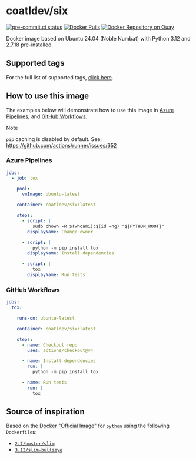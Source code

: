 # coatldev/six

[![pre-commit.ci status](https://results.pre-commit.ci/badge/github/coatl-dev/docker-six/coatl.svg)](https://results.pre-commit.ci/latest/github/coatl-dev/docker-six/coatl)
[![Docker Pulls](https://img.shields.io/docker/pulls/coatldev/six)](https://hub.docker.com/r/coatldev/six)
[![Docker Repository on Quay](https://quay.io/repository/coatldev/six/status "Docker Repository on Quay")](https://quay.io/repository/coatldev/six)

Docker image based on Ubuntu 24.04 (Noble Numbat) with Python 3.12 and 2.7.18
pre-installed.

## Supported tags

For the full list of supported tags, [click here].

## How to use this image

The examples below will demonstrate how to use this image in [Azure Pipelines],
and [GitHub Workflows].

> [!NOTE]
> `pip` caching is disabled by default.
> See: <https://github.com/actions/runner/issues/652>

### Azure Pipelines

```yml
jobs:
  - job: tox

    pool:
      vmImage: ubuntu-latest

    container: coatldev/six:latest

    steps:
      - script: |
          sudo chown -R $(whoami):$(id -ng) "${PYTHON_ROOT}"
        displayName: Change owner

      - script: |
          python -m pip install tox
        displayName: Install dependencies

      - script: |
          tox
        displayName: Run tests
```

### GitHub Workflows

```yml
jobs:
  tox:

    runs-on: ubuntu-latest

    container: coatldev/six:latest

    steps:
      - name: Checkout repo
        uses: actions/checkout@v4

      - name: Install dependencies
        run: |
          python -m pip install tox

      - name: Run tests
        run: |
          tox
```

## Source of inspiration

Based on the [Docker "Official Image"] for [`python`] using the following
`Dockerfile`s:

- [`2.7/buster/slim`]
- [`3.12/slim-bullseye`]

<!-- Dockerfiles -->
[`3.12`, `3.12.4`, `latest`]: https://github.com/coatl-dev/docker-six/blob/3.12.4/3.12/python/Dockerfile
<!-- External links -->
[Azure Pipelines]: https://learn.microsoft.com/en-us/azure/devops/pipelines/yaml-schema/jobs-job-container?view=azure-pipelines
[click here]: https://hub.docker.com/repository/docker/coatldev/six/tags
[GitHub Workflows]: https://docs.github.com/en/actions/using-jobs/running-jobs-in-a-container
[Docker "Official Image"]: https://github.com/docker-library/official-images#what-are-official-images
[`python`]: https://hub.docker.com/_/python/
<!-- Inspiration -->
[`2.7/buster/slim`]: https://github.com/docker-library/python/blob/f1e613f48eb4fc88748b36787f5ed74c14914636/2.7/buster/slim/Dockerfile
[`3.12/slim-bullseye`]: https://github.com/docker-library/python/blob/HEAD/3.12/slim-bullseye/Dockerfile
